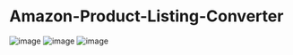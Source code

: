 # Amazon-Product-Listing-Converter

![image](https://github.com/user-attachments/assets/bb5e216f-6ed6-40ec-bffe-1470c88bbe21)
![image](https://github.com/user-attachments/assets/d8fda07e-085a-4403-8383-1b1a4ec5215c)
![image](https://github.com/user-attachments/assets/daf30e93-e84f-44b8-9e3f-98193eaa1c86)
